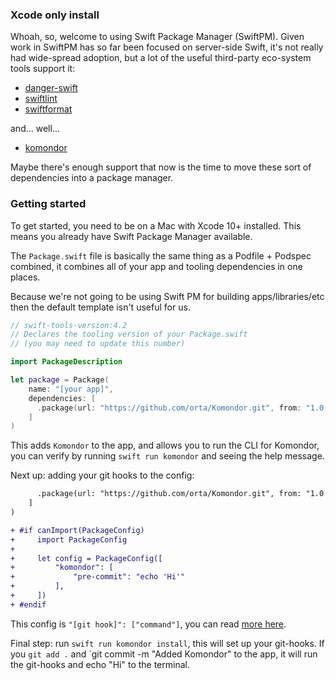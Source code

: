 ### Xcode only install

Whoah, so, welcome to using Swift Package Manager (SwiftPM). Given work in SwiftPM has so far been focused on 
server-side Swift,  it's not really had wide-spread adoption, but a lot of the useful third-party eco-system tools
support it:

 - [danger-swift](https://github.com/danger/swift)
 - [swiftlint](https://github.com/realm/swiftlint)
 - [swiftformat](https://github.com/nicklockwood/SwiftFormat)

and... well...

 - [komondor](https://github.com/orta/Komondor)

Maybe there's enough support that now is the time to move these sort of dependencies into a package manager.

### Getting started

To get started, you need to be on a Mac with Xcode 10+ installed. This means you already have Swift
Package Manager available.

The `Package.swift` file is basically the same thing as a Podfile + Podspec combined, it combines all of 
your app and tooling dependencies in one places.

Because we're not going to be using Swift PM for building apps/libraries/etc then the default template isn't
useful for us.

```swift
// swift-tools-version:4.2
// Declares the tooling version of your Package.swift
// (you may need to update this number)

import PackageDescription

let package = Package(
    name: "[your app]",
    dependencies: [
      .package(url: "https://github.com/orta/Komondor.git", from: "1.0.0")
    ]
)
```

This adds `Komondor` to the app, and allows you to run the CLI for Komondor, you can verify by running 
`swift run komondor` and seeing the help message.

Next up: adding your git hooks to the config:

```diff
      .package(url: "https://github.com/orta/Komondor.git", from: "1.0.0")
    ]
)

+ #if canImport(PackageConfig)
+     import PackageConfig
+ 
+     let config = PackageConfig([
+         "komondor": [
+             "pre-commit": "echo 'Hi'"
+         ],
+     ])
+ #endif
```

This config is `"[git hook]": ["command"]`, you can read [more here](./config.md). 

Final step: run `swift run komondor install`, this will set up your git-hooks. If you `git add .` and 
`git commit -m "Added Komondor" to the app, it will run the git-hooks and echo "Hi" to the terminal.
